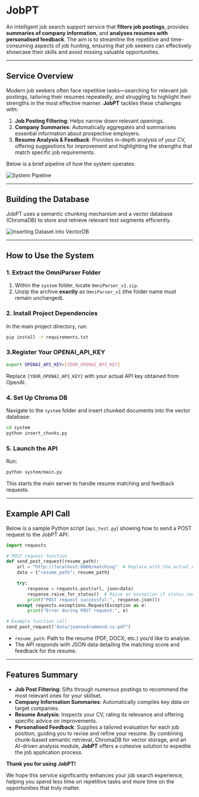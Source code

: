 # JobPT

An intelligent job search support service that **filters job postings**, provides **summaries of company information**, and **analyses resumes with personalised feedback**. The aim is to streamline the repetitive and time-consuming aspects of job hunting, ensuring that job seekers can effectively showcase their skills and avoid missing valuable opportunities.

---

## Service Overview

Modern job seekers often face repetitive tasks—searching for relevant job postings, tailoring their resumes repeatedly, and struggling to highlight their strengths in the most effective manner. **JobPT** tackles these challenges with:

1. **Job Posting Filtering**: Helps narrow down relevant openings.  
2. **Company Summaries**: Automatically aggregates and summarises essential information about prospective employers.  
3. **Resume Analysis & Feedback**: Provides in-depth analysis of your CV, offering suggestions for improvement and highlighting the strengths that match specific job requirements.

Below is a brief pipeline of how the system operates:

![System Pipeline](https://github.com/user-attachments/assets/4395063c-5c8b-41ea-b49e-33d73eadedb2)

---

## Building the Database

JobPT uses a semantic chunking mechanism and a vector database (ChromaDB) to store and retrieve relevant text segments efficiently.

![Inserting Dataset into VectorDB](https://github.com/user-attachments/assets/88ba566b-0a5f-46a5-9344-9807b838e8d5)

---

## How to Use the System

### 1. Extract the OmniParser Folder

1. Within the `system` folder, locate `OmniParser_v1.zip`.  
2. Unzip the archive **exactly** as `OmniParser_v1` (the folder name must remain unchanged).

### 2. Install Project Dependencies

In the main project directory, run:

```bash
pip install -r requirements.txt
```

### 3.Register Your OPENAI_API_KEY
```bash
export OPENAI_API_KEY=[YOUR_OPENAI_API_KEY]
```
Replace `[YOUR_OPENAI_API_KEY]` with your actual API key obtained from OpenAI.

### 4. Set Up Chroma DB
Navigate to the `system` folder and insert chunked documents into the vector database:

```bash
cd system
python insert_chunks.py
```

### 5. Launch the API
Run:

```bash
python system/main.py
```
This starts the main server to handle resume matching and feedback requests.

---

## Example API Call
Below is a sample Python script (```api_test.py```) showing how to send a POST request to the JobPT API:

```python
import requests

# POST request function
def send_post_request(resume_path):
    url = "http://localhost:8000/matching"  # Replace with the actual API endpoint
    data = {"resume_path": resume_path}

    try:
        response = requests.post(url, json=data)
        response.raise_for_status()  # Raise an exception if status code is not 2xx
        print("POST request successful:", response.json())
    except requests.exceptions.RequestException as e:
        print("Error during POST request:", e)

# Example function call
send_post_request("data/joannadrummond-cv.pdf")
```

- `resume_path`: Path to the resume (PDF, DOCX, etc.) you’d like to analyse.
- The API responds with JSON data detailing the matching score and feedback for the resume.

---

## Features Summary

- **Job Post Filtering**: Sifts through numerous postings to recommend the most relevant ones for your skillset.
- **Company Information Summaries**: Automatically compiles key data on target companies.
- **Resume Analysis**: Inspects your CV, rating its relevance and offering specific advice on improvements.
- **Personalised Feedback**: Supplies a tailored evaluation for each job position, guiding you to revise and refine your resume.
By combining chunk-based semantic retrieval, ChromaDB for vector storage, and an AI-driven analysis module, **JobPT** offers a cohesive solution to expedite the job application process.

**Thank you for using JobPT!**

We hope this service significantly enhances your job search experience, helping you spend less time on repetitive tasks and more time on the opportunities that truly matter.